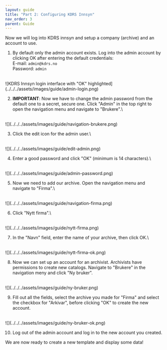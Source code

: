 ```yaml
---
layout: guide
title: "Part 2: Configuring KDRS Innsyn"
nav_order: 3
parent: Guide
---
```

Now we will log into KDRS innsyn and setup a company (archive) and an account to use.

1. By default only the admin account exists. Log into the admin account by clicking OK after entering the default credentials:\
E-mail:   `admin@kdrs.no`\
Password: `admin`
<br>
![KDRS Innsyn login interface with "OK" highlighted](../../../assets/images/guide/admin-login.png)

2. **IMPORTANT**: Now we have to change the admin password from the default one to a secret, secure one. Click "Admin" in the top right to open the navigation menu and navigate to "Brukere".\
<br>
![](../../../assets/images/guide/navigation-brukere.png)

3. Click the edit icon for the admin user.\
<br>
![](../../../assets/images/guide/edit-admin.png)

4. Enter a good password and click "OK" (minimum is 14 characters).\
<br>
![](../../../assets/images/guide/admin-password.png)

5. Now we need to add our archive. Open the navigation menu and navigate to "Firma".\
<br>
![](../../../assets/images/guide/navigation-firma.png)

6. Click "Nytt firma".\
<br>
![](../../../assets/images/guide/nytt-firma.png)

7. In the "Navn" field, enter the name of your archive, then click OK.\
<br>
![](../../../assets/images/guide/nytt-firma-ok.png)

8. Now we can set up an account for an archivist. Archivists have permissions to create new catalogs. Navigate to "Brukere" in the navigation meny and click "Ny bruker".
<br>
![](../../../assets/images/guide/ny-bruker.png)

9. Fill out all the fields, select the archive you made for "Firma" and select the checkbox for "Arkivar", before clicking "OK" to create the new account.
<br>
![](../../../assets/images/guide/ny-bruker-ok.png)

10. Log out of the admin account and log in to the new account you created.


We are now ready to create a new template and display some data!